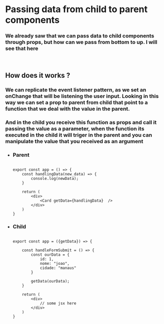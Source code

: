 # Passing data from child to parent components
### We already saw that we can pass data to child components through props, but how can we pass from bottom to up. I will see that here
<br>

## How does it works ?
### We can replicate the event listener pattern, as we set an onChange that will be listening the user input. Looking in this way we can set a prop to parent from child that point to a function that we deal with the value in the parent.
### And in the child you receive this function as props and call it passing the value as a parameter, when the function its executed in the child it will triger in the parent and you can manipulate the value that you received as an argument

* ### Parent
    ````

    export const app = () => {
        const handlingData(new_data) => {
            console.log(newData);
        }
        
        return (
            <div>
                <Card getData={handlingData}  />
            </div>
        )
    }
    ````
* ### Child
    ````

    export const app = ({getData}) => {
        
        const handleFormSubmit = () => {
            const ourData = {
                id: 1,
                nome: "joao",
                cidade: "manaus"
            }
            
            getData(ourData);
        }
        
        return (
            <div>
                // some jsx here
            </div>
        )
    }
    ````
   
    